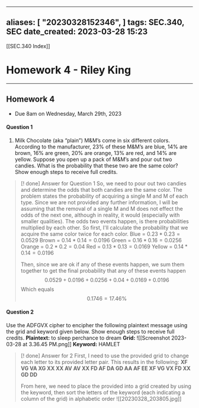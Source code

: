 
---
aliases: [ "20230328152346",  ]
tags: SEC.340, SEC
date_created: 2023-03-28 15:23
---
[[SEC.340 Index]]
# Homework 4 - Riley King
---
## Homework 4 
- Due 8am on Wednesday, March 29th, 2023

#### Question 1
1. Milk Chocolate (aka “plain”) M&M’s come in six different colors. According to the manufacturer, 23% of these M&M’s are blue, 14% are brown, 16% are green, 20% are orange, 13% are red, and 14% are yellow. Suppose you open up a pack of M&M’s and pour out two candies. What is the probability that these two are the same color? Show enough steps to receive full credits.

>[! done] Answer for Question 1
>So, we need to pour out two candies and determine the odds that both candies are the same color. The problem states the probability of acquiring a single M and M of each type. Since we are not provided any further information, I will be assuming that the removal of a single M and M does not effect the odds of the next one, although in reality, it would (especially with smaller qualities). The odds two events happen, is there probabilities multiplied by each other. So first, I'll calculate the probability that we acquire the same color twice for each color. 
>Blue = $0.23*0.23 = 0.0529$
>Brown = $0.14*0.14 = 0.0196$
>Green = $0.16*0.16 = 0.0256$
>Orange = $0.2*0.2 = 0.04$
>Red = $0.13*0.13 = 0.0169$
>Yellow = $0.14*0.14 = 0.0196$
>
>Then, since we are ok if any of these events happen, we sum them together to get the final probability that any of these events happen
>$$0.0529 + 0.0196 + 0.0256 + 0.04 + 0.0169 + 0.0196$$
>Which equals 
>$$0.1746 = 17.46\%$$

#### Question 2
Use the ADFGVX cipher to encipher the following plaintext message using the grid and keyword given below. Show enough steps to receive full credits. 
**Plaintext:** to sleep perchance to dream 
**Grid:**
![[Screenshot 2023-03-28 at 3.36.45 PM.png]]
**Keyword:** HAMLET

>[! done] Answer for 2
>First, I need to use the provided grid to change each letter to its provided letter pair. This results in the following:
>**XF VG VA XG XX XX AV AV XX FD AF DA GD AA AF EE XF VG VX FD XX GD DD**
>
>From here, we need to place the provided into a grid created by using the keyword, then sort the letters of the keyword (each indicating a column of the grid) in alphabetic order
>![[20230328_203805.jpg]]



